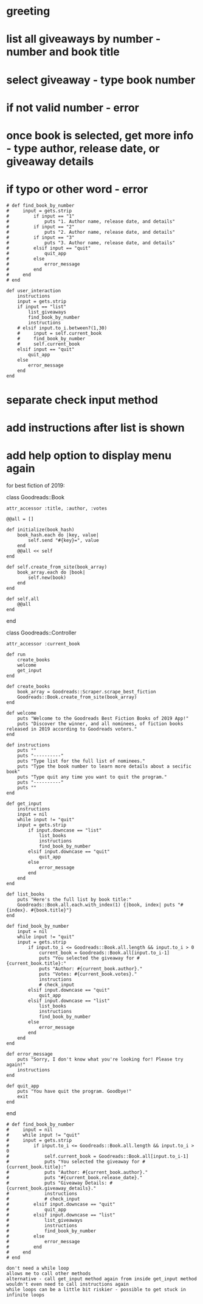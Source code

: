 # greeting 
# list all giveaways by number - number and book title
# select giveaway - type book number
# if not valid number - error
# once book is selected, get more info - type author, release date, or giveaway details
# if typo or other word - error

    # def find_book_by_number
    #     input = gets.strip 
    #         if input == "1"
    #             puts "1. Author name, release date, and details"
    #         if input == "2"
    #             puts "2. Author name, release date, and details"
    #         if input == "3"
    #             puts "3. Author name, release date, and details"
    #         elsif input == "quit"
    #             quit_app
    #         else 
    #             error_message
    #         end
    #     end 
    # end 

    def user_interaction
        instructions 
        input = gets.strip 
        if input == "list"
            list_giveaways 
            find_book_by_number 
            instructions    
        # elsif input.to_i.between?(1,30)
        #     input = self.current_book
        #     find_book_by_number 
        #     self.current_book 
        elsif input == "quit"
            quit_app
        else 
            error_message
        end 
    end 
# separate check input method
# add instructions after list is shown
# add help option to display menu again

for best fiction of 2019:

class Goodreads::Book 

    attr_accessor :title, :author, :votes 

    @@all = [] 

    def initialize(book_hash)
        book_hash.each do |key, value|
            self.send "#{key}=", value
        end 
        @@all << self 
    end 

    def self.create_from_site(book_array)
        book_array.each do |book|
            self.new(book)
        end 
    end 

    def self.all 
        @@all 
    end 

end 

class Goodreads::Controller

    attr_accessor :current_book 

    def run 
        create_books 
        welcome  
        get_input
    end 

    def create_books 
        book_array = Goodreads::Scraper.scrape_best_fiction 
        Goodreads::Book.create_from_site(book_array)
    end 

    def welcome
        puts "Welcome to the Goodreads Best Fiction Books of 2019 App!"
        puts "Discover the winner, and all nominees, of fiction books released in 2019 according to Goodreads voters."
    end 

    def instructions 
        puts ""
        puts "----------"
        puts "Type list for the full list of nominees."
        puts "Type the book number to learn more details about a secific book"
        puts "Type quit any time you want to quit the program."
        puts "----------"
        puts ""
    end 

    def get_input
        instructions 
        input = nil 
        while input != "quit"
        input = gets.strip 
            if input.downcase == "list"
                list_books 
                instructions
                find_book_by_number  
            elsif input.downcase == "quit"
                quit_app
            else 
                error_message
            end 
        end 
    end 

    def list_books
        puts "Here's the full list by book title:"
        Goodreads::Book.all.each.with_index(1) {|book, index| puts "#{index}. #{book.title}"}
    end

    def find_book_by_number
        input = nil 
        while input != "quit"
        input = gets.strip 
            if input.to_i <= Goodreads::Book.all.length && input.to_i > 0
                current_book = Goodreads::Book.all[input.to_i-1]
                puts "You selected the giveaway for #{current_book.title}:"
                puts "Author: #{current_book.author}."
                puts "Votes: #{current_book.votes}."
                instructions
                # check_input
            elsif input.downcase == "quit"
                quit_app
            elsif input.downcase == "list"
                list_books
                instructions 
                find_book_by_number
            else 
                error_message 
            end 
        end 
    end 

    def error_message
        puts "Sorry, I don't know what you're looking for! Please try again!"
        instructions 
    end 

    def quit_app
        puts "You have quit the program. Goodbye!"  
        exit
    end 

end 


    # def find_book_by_number
    #     input = nil 
    #     while input != "quit"
    #     input = gets.strip 
    #         if input.to_i <= Goodreads::Book.all.length && input.to_i > 0
    #             self.current_book = Goodreads::Book.all[input.to_i-1]
    #             puts "You selected the giveaway for #{current_book.title}:"
    #             puts "Author: #{current_book.author}."
    #             puts "#{current_book.release_date}."
    #             puts "Giveaway Details: #{current_book.giveaway_details}."
    #             instructions
    #             # check_input
    #         elsif input.downcase == "quit"
    #             quit_app
    #         elsif input.downcase == "list"
    #             list_giveaways
    #             instructions 
    #             find_book_by_number
    #         else 
    #             error_message 
    #         end 
    #     end 
    # end 

    don't need a while loop
    allows me to call other methods
    alternative - call get_input method again from inside get_input method
    wouldn't even need to call instructions again
    while loops can be a little bit riskier - possible to get stuck in infinite loops
    
